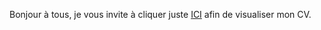 <p>Bonjour à tous, je vous invite à cliquer juste <a href="https://anthony-parra.github.io/Projet2/">ICI</a> afin de visualiser mon CV.</p>